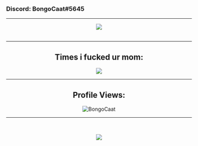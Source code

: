 ### Discord: BongoCaat#5645
<hr>
<p align="center">
    <img src=https://lanyard-profile-readme.vercel.app/api/519665547856576512?animated=true&borderRadius=12px&idleMessage=HELLO%20
/>
<br>
<br>
<hr>
<h2 align="center">Times i fucked ur mom:</h2>
<p align="center">
 	<img src="https://profile-counter.glitch.me/BongoCaat/count.svg"/>
</p>
<hr>
<h2 align="center">Profile Views:</h2>
<p align="center"><img src="https://gpvc.arturio.dev/BongoCaat" alt="BongoCaat"/></p>
<hr>
<br>
</hr>
<p align="center">
    <img src=https://user-images.githubusercontent.com/102444425/208731601-cf2a1748-9182-4b11-a4f7-2b9ef52b9787.jpg
/>

